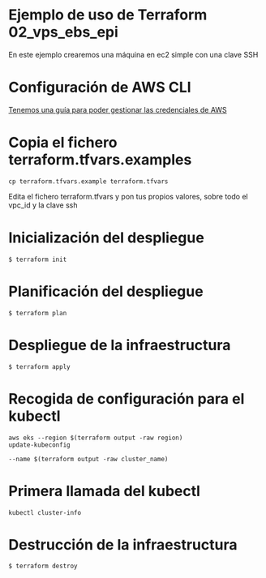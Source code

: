 # Ejemplo de uso de Terraform 02_vps_ebs_epi
En este ejemplo crearemos una máquina en ec2 simple con una clave SSH

# Configuración de AWS CLI
[Tenemos una guía para poder gestionar las credenciales de AWS](https://cursosdedesarrollo.com/2020/08/infraestructura-uso-de-terraform-instalacion-y-configuraciones-basicas/)
# Copia el fichero terraform.tfvars.examples
<code>cp terraform.tfvars.example terraform.tfvars</code>

Edita el fichero terraform.tfvars y pon tus propios valores, sobre todo el vpc_id y la clave ssh
# Inicialización del despliegue
<code>$ terraform init</code>
# Planificación del despliegue
<code>$ terraform plan</code>
# Despliegue de la infraestructura
<code>$ terraform apply</code>
# Recogida de configuración para el kubectl
<code>aws eks --region $(terraform output -raw region) update-kubeconfig \
--name $(terraform output -raw cluster_name)</code>
# Primera llamada del kubectl
<code>kubectl cluster-info</code>
# Destrucción de la infraestructura
<code>$ terraform destroy</code>